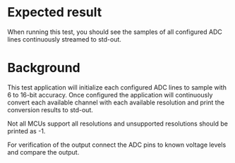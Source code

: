 Expected result
===============
When running this test, you should see the samples of all configured ADC lines
continuously streamed to std-out.

Background
==========
This test application will initialize each configured ADC lines to sample with
6 to 16-bit accuracy. Once configured the application will continuously convert
each available channel with each available resolution and print the conversion
results to std-out.

Not all MCUs support all resolutions and unsupported resolutions should be
printed as -1.

For verification of the output connect the ADC pins to known voltage levels
and compare the output.
